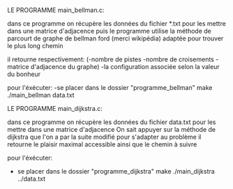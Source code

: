 LE PROGRAMME main_bellman.c:

dans ce programme on récupère les données du fichier *.txt pour les mettre dans une matrice d'adjacence
puis le programme utilise la méthode de parcourt de graphe de bellman ford (merci wikipédia) adaptée pour trouver le plus long chemin

il retourne respectivement:
(-nombre de pistes
-nombre de croisements
-matrice d'adjacence du graphe)
-la configuration associée selon la valeur du bonheur

pour l'éxécuter:
-se placer dans le dossier "programme_bellman"
make
./main_bellman data.txt




LE PROGRAMME main_dijkstra.c:

dans ce programme on récupère les données du fichier data.txt pour les mettre dans une matrice d'adjacence
On sait appuyer sur la méthode de dijkstra que l'on a par la suite modifié pour s'adapter au problème 
il retourne le plaisir maximal accessible ainsi que le chemin à suivre

pour l'éxécuter:
- se placer dans le dossier "programme_dijkstra"
make
./main_dijkstra ../data.txt